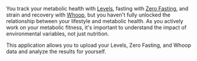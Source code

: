 You track your metabolic health with [Levels](https://www.levelshealth.com/),
fasting with [Zero Fasting](https://www.zerofasting.com/),
and strain and recovery with [Whoop](https://www.whoop.com/), 
but you haven't fully unlocked the relationship between your lifestyle and metabolic health.
As you actively work on your metabolic fitness, 
it's important to understand the impact of environmental variables, not just nutrition.

This application allows you to upload your Levels, Zero Fasting, and Whoop data and analyze the results for yourself.

